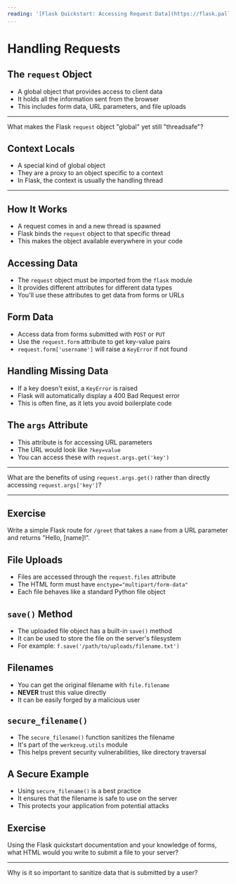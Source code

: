 ```yaml
---
reading: '[Flask Quickstart: Accessing Request Data](https://flask.palletsprojects.com/en/stable/quickstart/#accessing-request-data)'
...
```


# Handling Requests

## The `request` Object

- A global object that provides access to client data
- It holds all the information sent from the browser
- This includes form data, URL parameters, and file uploads

---

What makes the Flask `request` object "global" yet still "threadsafe"?

## Context Locals

- A special kind of global object
- They are a proxy to an object specific to a context
- In Flask, the context is usually the handling thread

---

## How It Works

- A request comes in and a new thread is spawned
- Flask binds the `request` object to that specific thread
- This makes the object available everywhere in your code

## Accessing Data

- The `request` object must be imported from the `flask` module
- It provides different attributes for different data types
- You'll use these attributes to get data from forms or URLs

## Form Data

- Access data from forms submitted with `POST` or `PUT`
- Use the `request.form` attribute to get key-value pairs
- `request.form['username']` will raise a `KeyError` if not found

## Handling Missing Data

- If a key doesn't exist, a `KeyError` is raised
- Flask will automatically display a 400 Bad Request error
- This is often fine, as it lets you avoid boilerplate code

## The `args` Attribute

- This attribute is for accessing URL parameters
- The URL would look like `?key=value`
- You can access these with `request.args.get('key')`

---

What are the benefits of using `request.args.get()` rather than directly accessing `request.args['key']`?

---

## Exercise

Write a simple Flask route for `/greet` that takes a `name` from a URL parameter and returns "Hello, [name]!".

## File Uploads

- Files are accessed through the `request.files` attribute
- The HTML form must have `enctype="multipart/form-data"`
- Each file behaves like a standard Python file object

## `save()` Method

- The uploaded file object has a built-in `save()` method
- It can be used to store the file on the server's filesystem
- For example: `f.save('/path/to/uploads/filename.txt')`

## Filenames

- You can get the original filename with `file.filename`
- **NEVER** trust this value directly
- It can be easily forged by a malicious user

## `secure_filename()`

- The `secure_filename()` function sanitizes the filename
- It's part of the `werkzeug.utils` module
- This helps prevent security vulnerabilities, like directory traversal

## A Secure Example

- Using `secure_filename()` is a best practice
- It ensures that the filename is safe to use on the server
- This protects your application from potential attacks

## Exercise

Using the Flask quickstart documentation and your knowledge of forms, what HTML would you write to submit a file to your server?

---

Why is it so important to sanitize data that is submitted by a user?
